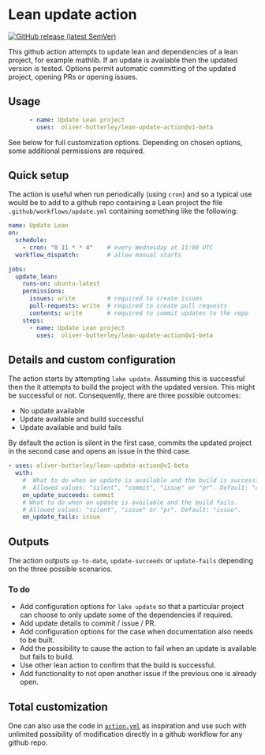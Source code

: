 # Lean update action

[![GitHub release (latest SemVer)](https://img.shields.io/github/v/release/oliver-butterley/lean-update-action?logo=github&sort=semver)](https://github.com/oliver-butterley/lean-update-action/releases)

This github action attempts to update lean and dependencies of a lean project, for example mathlib. If an update is available then the updated version is tested. Options permit automatic committing of the updated project, opening PRs or opening issues.

## Usage

```yml
      - name: Update Lean project
        uses:  oliver-butterley/lean-update-action@v1-beta
```
See below for full customization options. Depending on chosen options, some additional permissions are required.

## Quick setup

The action is useful when run periodically (using `cron`) and so a typical use would be to add to a github repo containing a Lean project the file `.github/workflows/update.yml` containing something like the following:

```yml
name: Update Lean
on:
  schedule:
    - cron: "0 11 * * 4"    # every Wednesday at 11:00 UTC
  workflow_dispatch:        # allow manual starts

jobs:
  update_lean:
    runs-on: ubuntu-latest
    permissions:
      issues: write         # required to create issues
      pull-requests: write  # required to create pull requests
      contents: write       # required to commit updates to the repo
    steps:
      - name: Update Lean project
        uses:  oliver-butterley/lean-update-action@v1-beta
```

## Details and custom configuration

The action starts by attempting `lake update`. Assuming this is successful then the it attempts to build the project with the updated version. This might be successful or not. Consequently, there are three possible outcomes:

- No update available
- Update available and build successful
- Update available and build fails

By default the action is silent in the first case, commits the updated project in the second case and opens an issue in the third case. 

```yml
- uses: oliver-butterley/lean-update-action@v1-beta
  with:
    #  What to do when an update is available and the build is successful.
    #  Allowed values: "silent", "commit", "issue" or "pr". Default: "commit".
    on_update_succeeds: commit
    # What to do when an update is available and the build fails.
    # Allowed values: "silent", "issue" or "pr". Default: "issue".
    on_update_fails: issue
```

## Outputs

The action outputs `up-to-date`, `update-succeeds` or `update-fails` depending on the three possible scenarios.

### To do

- Add configuration options for `lake update` so that a particular project can choose to only update some of the dependencies if required.
- Add update details to commit / issue / PR.
- Add configuration options for the case when documentation also needs to be built.
- Add the possibility to cause the action to fail when an update is available but fails to build.
- Use other lean action to confirm that the build is successful.
- Add functionality to not open another issue if the previous one is already open.

## Total customization

One can also use the code in [`action.yml`](action.yml) as inspiration and use such with unlimited possibility of modification directly in a github workflow for any github repo. 
